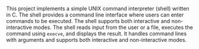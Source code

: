 This project implements a simple UNIX command interpreter (shell) written in C. The shell provides a command line interface where users can enter commands to be executed. The shell supports both interactive and non-interactive modes.
The shell reads input from the user or a file, executes the command using `execve`, and displays the result.
It handles command lines with arguments and supports both interactive and non-interactive modes.
